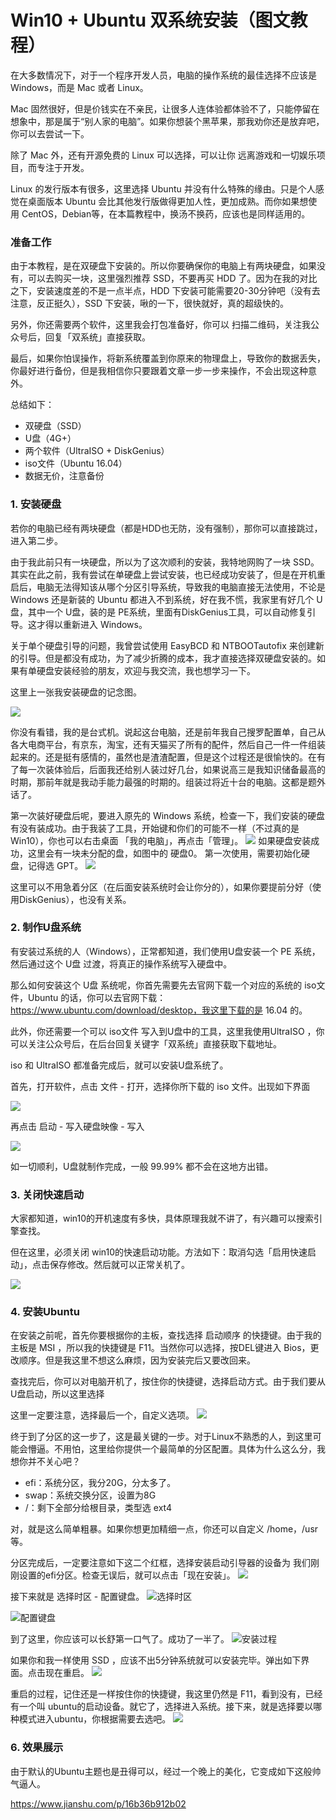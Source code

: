 # Win10 + Ubuntu 双系统安装（图文教程）

在大多数情况下，对于一个程序开发人员，电脑的操作系统的最佳选择不应该是 Windows，而是 Mac 或者 Linux。

Mac 固然很好，但是价钱实在不亲民，让很多人连体验都体验不了，只能停留在想象中，那是属于“别人家的电脑”。如果你想装个黑苹果，那我劝你还是放弃吧，你可以去尝试一下。

除了 Mac 外，还有开源免费的 Linux 可以选择，可以让你 远离游戏和一切娱乐项目，而专注于开发。

Linux 的发行版本有很多，这里选择 Ubuntu 并没有什么特殊的缘由。只是个人感觉在桌面版本 Ubuntu 会比其他发行版做得更加人性，更加成熟。而你如果想使用 CentOS，Debian等，在本篇教程中，换汤不换药，应该也是同样适用的。

### 准备工作

由于本教程，是在双硬盘下安装的。所以你要确保你的电脑上有两块硬盘，如果没有，可以去购买一块，这里强烈推荐 SSD，不要再买 HDD 了。因为在我的对比之下，安装速度差的不是一点半点，HDD 下安装可能需要20-30分钟吧（没有去注意，反正挺久），SSD 下安装，啾的一下，很快就好，真的超级快的。

另外，你还需要两个软件，这里我会打包准备好，你可以 扫描二维码，关注我公众号后，回复「双系统」直接获取。

最后，如果你怕误操作，将新系统覆盖到你原来的物理盘上，导致你的数据丢失，你最好进行备份，但是我相信你只要跟着文章一步一步来操作，不会出现这种意外。

总结如下：

- 双硬盘（SSD）
- U盘（4G+）
- 两个软件（UltraISO + DiskGenius）
- iso文件（Ubuntu 16.04）
- 数据无价，注意备份

### 1. 安装硬盘

若你的电脑已经有两块硬盘（都是HDD也无防，没有强制），那你可以直接跳过，进入第二步。

由于我此前只有一块硬盘，所以为了这次顺利的安装，我特地网购了一块 SSD。其实在此之前，我有尝试在单硬盘上尝试安装，也已经成功安装了，但是在开机重启后，电脑无法得知该从哪个分区引导系统，导致我的电脑直接无法使用，不论是 Windows 还是新装的 Ubuntu 都进入不到系统，好在我不慌，我家里有好几个 U盘，其中一个 U盘，装的是 PE系统，里面有DiskGenius工具，可以自动修复引导。这才得以重新进入 Windows。

关于单个硬盘引导的问题，我曾尝试使用 EasyBCD 和 NTBOOTautofix 来创建新的引导。但是都没有成功，为了减少折腾的成本，我才直接选择双硬盘安装的。如果有单硬盘安装经验的朋友，欢迎与我交流，我也想学习一下。

这里上一张我安装硬盘的记念图。

![](http://ovzwokrcz.bkt.clouddn.com/SSD.png)

你没有看错，我的是台式机。说起这台电脑，还是前年我自己搜罗配置单，自己从各大电商平台，有京东，淘宝，还有天猫买了所有的配件，然后自己一件一件组装起来的。还是挺有感情的，虽然也是渣渣配置，但是这个过程还是很愉快的。在有了每一次装体验后，后面我还给别人装过好几台，如果说高三是我知识储备最高的时期，那前年就是我动手能力最强的时期的。组装过将近十台的电脑。这都是题外话了。

第一次装好硬盘后呢，要进入原先的 Windows 系统，检查一下，我们安装的硬盘有没有装成功。由于我装了工具，开始键和你们的可能不一样（不过真的是Win10），你也可以右击桌面 「我的电脑」，再点击「管理」。
![](http://ovzwokrcz.bkt.clouddn.com/Snipaste_2018-08-01_15-47-34.png)
如果硬盘安装成功，这里会有一块未分配的盘，如图中的 硬盘0。
第一次使用，需要初始化硬盘，记得选 GPT。
![](http://ovzwokrcz.bkt.clouddn.com/Snipaste_2018-07-31_22-18-58.png)

这里可以不用急着分区（在后面安装系统时会让你分的），如果你要提前分好（使用DiskGenius），也没有关系。

### 2. 制作U盘系统

有安装过系统的人（Windows），正常都知道，我们使用U盘安装一个 PE 系统，然后通过这个 U盘 过渡，将真正的操作系统写入硬盘中。

那么如何安装这个 U盘 系统呢，你首先需要先去官网下载一个对应的系统的 iso文件，Ubuntu 的话，你可以去官网下载：https://www.ubuntu.com/download/desktop，我这里下载的是 16.04 的。

此外，你还需要一个可以 iso文件 写入到U盘中的工具，这里我使用UltraISO ，你可以关注公众号后，在后台回复关键字「双系统」直接获取下载地址。

iso 和 UltraISO 都准备完成后，就可以安装U盘系统了。

首先，打开软件，点击 文件 - 打开，选择你所下载的 iso 文件。出现如下界面

![](http://ovzwokrcz.bkt.clouddn.com/6.png)

再点击 启动 - 写入硬盘映像 - 写入

![](http://ovzwokrcz.bkt.clouddn.com/Snipaste_2018-08-01_16-10-05.png)

如一切顺利，U盘就制作完成，一般 99.99% 都不会在这地方出错。

### 3. 关闭快速启动

大家都知道，win10的开机速度有多快，具体原理我就不讲了，有兴趣可以搜索引擎查找。

但在这里，必须关闭 win10的快速启动功能。方法如下：取消勾选「启用快速启动」，点击保存修改。然后就可以正常关机了。

![](http://ovzwokrcz.bkt.clouddn.com/Snipaste_2018-08-01_16-14-35.png)


### 4. 安装Ubuntu

在安装之前呢，首先你要根据你的主板，查找选择 启动顺序 的快捷键。由于我的主板是 MSI ，所以我的快捷键是 F11。当然你可以选择，按DEL键进入 Bios，更改顺序。但是我这里不想这么麻烦，因为安装完后又要改回来。

查找完后，你可以对电脑开机了，按住你的快捷键，选择启动方式。由于我们要从U盘启动，所以这里选择

这里一定要注意，选择最后一个，自定义选项。
![](http://ovzwokrcz.bkt.clouddn.com/Snipaste_2018-08-01_23-41-30.png)


终于到了分区的这一步了，这是最关键的一步。对于Linux不熟悉的人，到这里可能会懵逼。不用怕，这里给你提供一个最简单的分区配置。具体为什么这么分，我想你并不关心吧？

- efi：系统分区，我分20G，分太多了。
- swap：系统交换分区，设置为8G
- /：剩下全部分给根目录，类型选 ext4

对，就是这么简单粗暴。如果你想更加精细一点，你还可以自定义 /home，/usr等。

分区完成后，一定要注意如下这二个红框，选择安装启动引导器的设备为 我们刚刚设置的efi分区。检查无误后，就可以点击「现在安装」。
![](http://ovzwokrcz.bkt.clouddn.com/Snipaste_2018-08-01_23-44-36.png)

接下来就是 选择时区 - 配置键盘。
![选择时区](http://ovzwokrcz.bkt.clouddn.com/Snipaste_2018-08-01_23-42-09.png)

![配置键盘](http://ovzwokrcz.bkt.clouddn.com/Snipaste_2018-08-01_16-37-06.png)


到了这里，你应该可以长舒第一口气了。成功了一半了。
![安装过程](http://ovzwokrcz.bkt.clouddn.com/Snipaste_2018-08-01_16-38-15.png)

如果你和我一样使用 SSD ，应该不出5分钟系统就可以安装完毕。弹出如下界面。点击现在重启。
![](http://ovzwokrcz.bkt.clouddn.com/Snipaste_2018-08-01_23-52-23.png)

重启的过程，记住还是一样按住你的快捷键，我这里仍然是 F11，看到没有，已经有一个叫 ubuntu的启动设备。就它了，选择进入系统。接下来，就是选择要以哪种模式进入ubuntu，你根据需要去选吧。
![](http://ovzwokrcz.bkt.clouddn.com/Snipaste_2018-08-01_23-40-34.png)

### 6. 效果展示

由于默认的Ubuntu主题也是丑得可以，经过一个晚上的美化，它变成如下这般帅气逼人。

https://www.jianshu.com/p/16b36b912b02